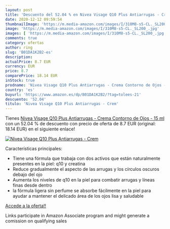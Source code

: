 ```yaml
---
layout: post
title: 'Descuento del 52.04 % en Nivea Visage Q10 Plus Antiarrugas - Crem'
date: 2020-12-12 09:59:54
thumbnailImage: 'https://m.media-amazon.com/images/I/310M8-s5-CL._SL200_.jpg'
image: 'https://m.media-amazon.com/images/I/310M8-s5-CL._SL200_.jpg'
images: [ 'https://m.media-amazon.com/images/I/310M8-s5-CL._SL200_.jpg' ]
comments: true
category: ofertas
author: ring
slug: 'B01DA1K2B2-es'
description:
actualPrice: 8.7 EUR
currency: EUR
price: 8.7
comparePrice: 18.14 EUR
inStock: true
prodname: 'Nivea Visage Q10 Plus Antiarrugas - Crema Contorno de Ojos - 15 ml'
country: 'es'
buyurl: 'https://www.amazon.es/dp/B01DA1K2B2/?tag=tolees-21'
descuento: '52.04'
titulo: 'Nivea Visage Q10 Plus Antiarrugas - Crem'
---
```


Tienes [Nivea Visage Q10 Plus Antiarrugas - Crema Contorno de Ojos - 15 ml](https://www.amazon.es/dp/B01DA1K2B2/?tag=tolees-21) con un 52.04 % de descuento con precio de oferta de 8.7 EUR (original: 18.14 EUR) en el siguiente enlace!

[![Nivea Visage Q10 Plus Antiarrugas - Crem](https://m.media-amazon.com/images/I/310M8-s5-CL._SL200_.jpg)](https://www.amazon.es/dp/B01DA1K2B2/?tag=tolees-21)

Características principales:

- Tiene una fórmula que trabaja con dos activos que están naturalmente presentes en la piel: q10 y creatina
- Reduce gradualmente el aspecto de las arrugas y los círculos oscuros debajo del ojo
- Aumenta los niveles de q10 en la piel para combatir arrugas y líneas finas desde dentro
- la fórmula ligera sin perfume se absorbe fácilmente en la piel para ayudar a mantener el delicado área de los ojos lisa y saludable

[Accede a la oferta!!](https://www.amazon.es/dp/B01DA1K2B2/?tag=tolees-21)

Links participate in Amazon Associate program and might generate a comission on qualifying sales


